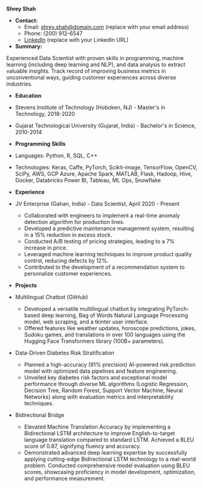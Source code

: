 **Shrey Shah**

* **Contact:**
    * Email: shrey.shah@domain.com (replace with your email address)
    * Phone: (200) 912-6547
    * [LinkedIn](https://www.linkedin.com/in/shreyhshah) (replace with your LinkedIn URL)
* **Summary:**

Experienced Data Scientist with proven skills in programming, machine learning (including deep learning and NLP), and data analysis to extract valuable insights. Track record of improving business metrics in unconventional ways, guiding customer experiences across diverse industries.

* **Education**

* Stevens Institute of Technology (Hoboken, NJ) - Master's in Technology, 2018-2020
* Gujarat Technological University (Gujarat, India) - Bachelor's in Science, 2010-2014

* **Programming Skills**

* Languages: Python, R, SQL, C++
* Technologies: Keras, Caffe, PyTorch, Scikit-image, TensorFlow, OpenCV, SciPy, AWS, GCP Azure, Apache Spark, MATLAB, Flask, Hadoop, Hive, Docker, Databricks Power BI, Tableau, ML Ops, Snowflake

* **Experience**

* JV Enterprise (Gahan, India) - Data Scientist, April 2020 - Present

    * Collaborated with engineers to implement a real-time anomaly detection algorithm for production lines.
    * Developed a predictive maintenance management system, resulting in a 15% reduction in excess stock.
    * Conducted A/B testing of pricing strategies, leading to a 7% increase in price.
    * Leveraged machine learning techniques to improve product quality control, reducing defects by 12%.
    * Contributed to the development of a recommendation system to personalize customer experiences.

* **Projects**

* Multilingual Chatbot (GitHub)

    * Developed a versatile multilingual chatbot by integrating PyTorch-based deep learning, Bag of Words Natural Language Processing model, web scraping, and a tkinter user interface.
    * Offered features like weather updates, horoscope predictions, jokes, Sudoku games, and translations in over 100 languages using the Hugging Face Transformers library (100B+ parameters).

* Data-Driven Diabetes Risk Stratification

    * Planned a high-accuracy (91% precision) AI-powered risk prediction model with optimized data pipelines and feature engineering.
    * Unveiled key diabetes risk factors and exceptional model performance through diverse ML algorithms (Logistic Regression, Decision Tree, Random Forest, Support Vector Machine, Neural Networks) along with evaluation metrics and interpretability techniques. 

* Bidirectional Bridge

    * Elevated Machine Translation Accuracy by implementing a Bidirectional LSTM architecture to improve English-to-target language translation compared to standard LSTM. Achieved a BLEU score of 0.87, signifying fluency and accuracy.
    * Demonstrated advanced deep learning expertise by successfully applying cutting-edge Bidirectional LSTM technology to a real-world problem. Conducted comprehensive model evaluation using BLEU scores, showcasing proficiency in model development, optimization, and performance measurement.
